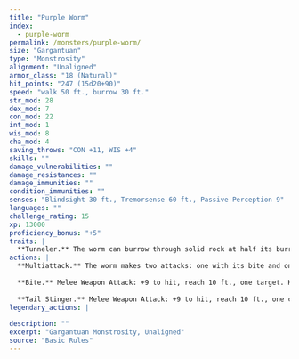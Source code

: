 ```yaml
---
title: "Purple Worm"
index:
  - purple-worm
permalink: /monsters/purple-worm/
size: "Gargantuan"
type: "Monstrosity"
alignment: "Unaligned"
armor_class: "18 (Natural)"
hit_points: "247 (15d20+90)"
speed: "walk 50 ft., burrow 30 ft."
str_mod: 28
dex_mod: 7
con_mod: 22
int_mod: 1
wis_mod: 8
cha_mod: 4
saving_throws: "CON +11, WIS +4"
skills: ""
damage_vulnerabilities: ""
damage_resistances: ""
damage_immunities: ""
condition_immunities: ""
senses: "Blindsight 30 ft., Tremorsense 60 ft., Passive Perception 9"
languages: ""
challenge_rating: 15
xp: 13000
proficiency_bonus: "+5"
traits: |
  **Tunneler.** The worm can burrow through solid rock at half its burrow speed and leaves a 10-foot-diameter tunnel in its wake.
actions: |
  **Multiattack.** The worm makes two attacks: one with its bite and one with its stinger.
  
  **Bite.** Melee Weapon Attack: +9 to hit, reach 10 ft., one target. Hit: 22 (3d8 + 9) piercing damage. If the target is a Large or smaller creature, it must succeed on a DC 19 Dexterity saving throw or be swallowed by the worm. A swallowed creature is blinded and restrained, it has total cover against attacks and other effects outside the worm, and it takes 21 (6d6) acid damage at the start of each of the worm's turns. If the worm takes 30 damage or more on a single turn from a creature inside it, the worm must succeed on a DC 21 Constitution saving throw at the end of that turn or regurgitate all swallowed creatures, which fall prone in a space within 10 feet of the worm. If the worm dies, a swallowed creature is no longer restrained by it and can escape from the corpse by using 20 feet of movement, exiting prone.
  
  **Tail Stinger.** Melee Weapon Attack: +9 to hit, reach 10 ft., one creature. Hit: 19 (3d6 + 9) piercing damage, and the target must make a DC 19 Constitution saving throw, taking 42 (12d6) poison damage on a failed save, or half as much damage on a successful one.  
legendary_actions: |
  
description: ""
excerpt: "Gargantuan Monstrosity, Unaligned"
source: "Basic Rules"
---
```

